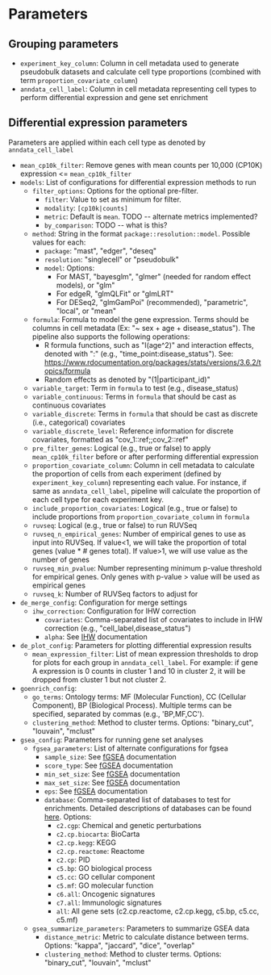 
# Parameters

## Grouping parameters

- `experiment_key_column`: Column in cell metadata used to generate pseudobulk datasets and calculate cell type proportions (combined with term `proportion_covariate_column`)
- `anndata_cell_label`: Column in cell metadata representing cell types to perform differential expression and gene set enrichment

## Differential expression parameters

Parameters are applied within each cell type as denoted by `anndata_cell_label`

- `mean_cp10k_filter`: Remove genes with mean counts per 10,000 (CP10K) expression <= `mean_cp10k_filter`
- `models`: List of configurations for differential expression methods to run
  - `filter_options`: Options for the optional pre-filter.
    * `filter`: Value to set as minimum for filter.
    * `modality`: `[cp10k|counts]`
    * `metric`: Default is `mean`. TODO -- alternate metrics implemented?
    * `by_comparison`: TODO -- what is this?
  - `method`: String in the format `package::resolution::model`. Possible values for each:
    * `package`: "mast", "edger", "deseq"
    * `resolution`: "singlecell" or "pseudobulk"
    * `model`: Options:
      * For MAST, "bayesglm", "glmer" (needed for random effect models), or "glm"
      * For edgeR, "glmQLFit" or "glmLRT"
      * For DESeq2, "glmGamPoi" (recommended), "parametric", "local", or "mean"
  - `formula`: Formula to model the gene expression. Terms should be columns in cell metadata (Ex: "~ sex + age + disease_status"). The pipeline also supports the following operations:
    * R formula functions, such as "I(age^2)" and interaction effects, denoted with ":" (e.g., "time_point:disease_status"). See: https://www.rdocumentation.org/packages/stats/versions/3.6.2/topics/formula
    * Random effects as denoted by "(1|participant_id)"
  - `variable_target`: Term in `formula` to test (e.g., disease_status)
  - `variable_continuous`: Terms in `formula` that should be cast as continuous covariates
  - `variable_discrete`: Terms in `formula` that should be cast as discrete (i.e., categorical) covariates
  - `variable_discrete_level`: Reference information for discrete covariates, formatted as "cov_1::ref;;cov_2::ref"
  - `pre_filter_genes`: Logical (e.g., true or false) to apply `mean_cp10k_filter` before or after performing differential expression
  - `proportion_covariate_column`: Column in cell metadata to calculate the proportion of cells from each experiment (defined by `experiment_key_column`) representing each value. For instance, if same as `anndata_cell_label`,  pipeline will calculate the proportion of each cell type for each experiment key.
  - `include_proportion_covariates`: Logical (e.g., true or false) to include proportions from `proportion_covariate_column` in `formula`
  - `ruvseq`: Logical (e.g., true or false) to run RUVSeq
  - `ruvseq_n_empirical_genes`: Number of empirical genes to use as input into RUVSeq. If value<1, we will take the proportion of total genes (value * # genes total). If value>1, we will use value as the number of genes
  - `ruvseq_min_pvalue`: Number representing minimum p-value threshold for empirical genes. Only genes with p-value > value will be used as empirical genes
  - `ruvseq_k`: Number of RUVSeq factors to adjust for
- `de_merge_config`: Configuration for merge settings
  - `ihw_correction`: Configuration for IHW correction
    - `covariates`: Comma-separated list of covariates to include in IHW correction (e.g., "cell_label,disease_status")
    - `alpha`: See [IHW](https://www.ncbi.nlm.nih.gov/pmc/articles/PMC4930141/) documentation
- `de_plot_config`: Parameters for plotting differential expression results
  - `mean_expression_filter`: List of mean expression thresholds to drop for plots for each group in `anndata_cell_label`. For example: if gene A expression is 0 counts in cluster 1 and 10 in cluster 2, it will be dropped from cluster 1 but not cluster 2.
- `goenrich_config`:
  - `go_terms`: Ontology terms: MF (Molecular Function), CC (Cellular Component), BP (Biological Process). Multiple terms can be specified, separated by commas (e.g., 'BP,MF,CC').
  - `clustering_method`: Method to cluster terms. Options: "binary_cut", "louvain", "mclust"
- `gsea_config`: Parameters for running gene set analyses
  - `fgsea_parameters`: List of alternate configurations for fgsea
    - `sample_size`: See [fGSEA](https://www.biorxiv.org/content/10.1101/060012v3) documentation
    - `score_type`: See [fGSEA](https://www.biorxiv.org/content/10.1101/060012v3) documentation
    - `min_set_size`: See [fGSEA](https://www.biorxiv.org/content/10.1101/060012v3) documentation
    - `max_set_size`: See [fGSEA](https://www.biorxiv.org/content/10.1101/060012v3) documentation
    - `eps`: See [fGSEA](https://www.biorxiv.org/content/10.1101/060012v3) documentation
    - `database`: Comma-separated list of databases to test for enrichments. Detailed descriptions of databases can be found [here](https://www.gsea-msigdb.org/gsea/msigdb/index.jsp). Options:
      * `c2.cgp`: Chemical and genetic perturbations
      * `c2.cp.biocarta`: BioCarta
      * `c2.cp.kegg`: KEGG
      * `c2.cp.reactome`: Reactome
      * `c2.cp`: PID
      * `c5.bp`: GO biological process
      * `c5.cc`: GO cellular component
      * `c5.mf`: GO molecular function
      * `c6.all`: Oncogenic signatures
      * `c7.all`: Immunologic signatures
      * `all`: All gene sets (c2.cp.reactome, c2.cp.kegg, c5.bp, c5.cc, c5.mf)
  - `gsea_summarize_parameters`: Parameters to summarize GSEA data
    - `distance_metric`: Metric to calculate distance between terms. Options: "kappa", "jaccard", "dice", "overlap"
    - `clustering_method`: Method to cluster terms. Options: "binary_cut", "louvain", "mclust"
